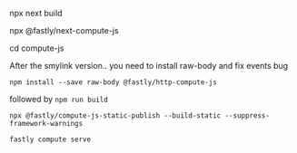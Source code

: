 npx next build

npx @fastly/next-compute-js

cd compute-js

After the smylink version.. you need to install raw-body and fix events bug

`npm install --save raw-body @fastly/http-compute-js`

followed by `npm run build`

```(not sure if this is needed)
npx @fastly/compute-js-static-publish --build-static --suppress-framework-warnings
```

```
fastly compute serve
```
